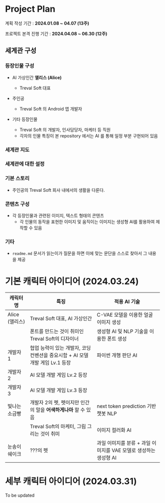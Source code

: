 # Project Plan
계획 작성 기간 : **2024.01.08 ~ 04.07 (13주)**

프로젝트 본격 진행 기간 : **2024.04.08 ~ 06.30 (12주)**

## 세계관 구성

### 등장인물 구성
* AI 가상인간 **앨리스 (Alice)**
  * Treval Soft 대표
 
* 주인공
  * Treval Soft 의 Android 앱 개발자

* 기타 등장인물
  * Treval Soft 의 개발자, 인사담당자, 마케터 등 직원
  * 각자의 인물 특징이 본 repository 에서는 AI 를 통해 일정 부분 구현되어 있음
 
### 세계관 지도

### 세계관에 대한 설정
 
### 기본 스토리
* 주인공의 Treval Soft 회사 내에서의 생활을 다룬다.

### 콘텐츠 구성
* 각 등장인물과 관련된 이미지, 텍스트 형태의 콘텐츠
  * 각 인물의 동작을 표현한 이미지 및 움직이는 이미지는 생성형 AI를 활용하여 제작할 수 있음 

### 기타
* ```readme.md``` 문서가 읽는이가 질문을 하면 이에 맞는 문단을 스스로 찾아서 그 내용을 제공

# 기본 캐릭터 아이디어 (2024.03.24)
|캐릭터명|특징|적용 AI 기술|
|---|---|---|
|Alice (앨리스)|Treval Soft 대표, AI 가상인간|C-VAE 모델을 이용한 얼굴 이미지 생성|
||폰트를 만드는 것이 취미인 Treval Soft의 디자이너|생성형 AI 및 NLP 기술을 이용한 폰트 생성|
|개발자 1|협업 능력이 있는 개발자, 코딩 컨벤션을 중요시함 + AI 모델 개발 게임 Lv.1 등장|파이썬 개행 판단 AI|
|개발자 2|AI 모델 개발 게임 Lv.2 등장||
|개발자 3|AI 모델 개발 게임 Lv.3 등장||
|빛나는 소금빵|개발자 2의 펫, 펫이지만 인간의 말을 **어색하게나마** 할 수 있음|next token prediction 기반 챗봇 NLP|
||Treval Soft의 마케터, 그림 그리는 것이 취미|이미지 컬러화 AI|
|눈송이 쉐이크|???의 펫|과일 이미지를 분류 + 과일 이미지를 VAE 모델로 생성하는 생성형 AI|

# 세부 캐릭터 아이디어 (2024.03.31)
To be updated
